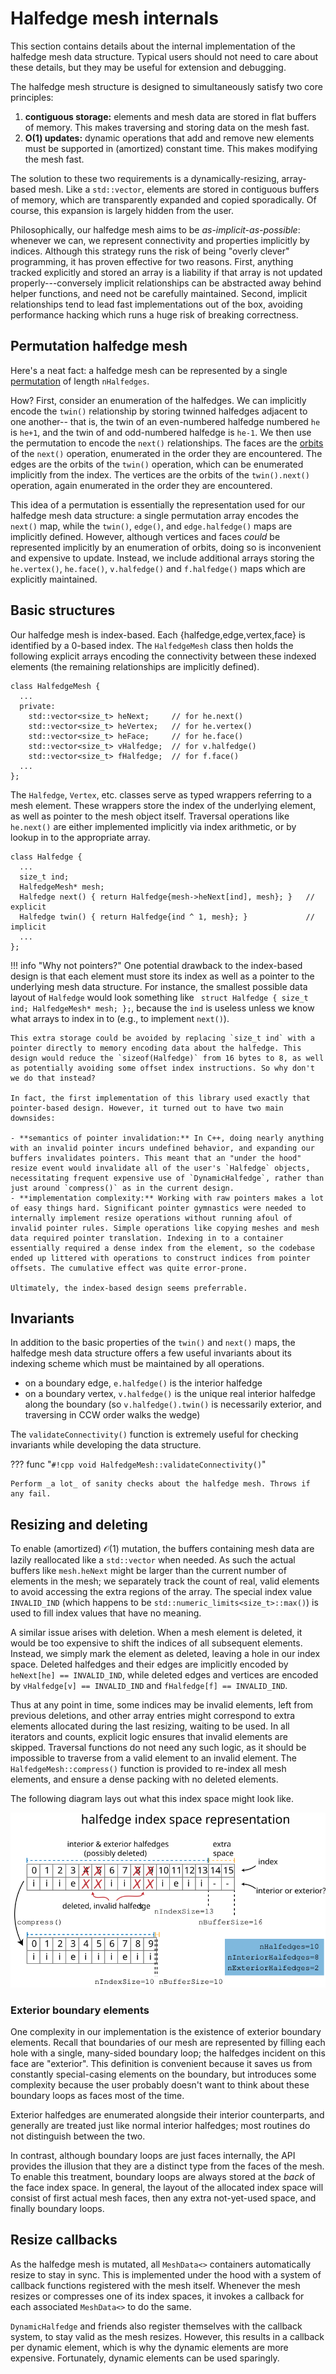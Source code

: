 # Halfedge mesh internals

This section contains details about the internal implementation of the halfedge mesh data structure. Typical users should not need to care about these details, but they may be useful for extension and debugging.

The halfedge mesh structure is designed to simultaneously satisfy two core principles:

1. **contiguous storage:** elements and mesh data are stored in flat buffers of memory. This makes traversing and storing data on the mesh fast.
2. **O(1) updates:** dynamic operations that add and remove new elements must be supported in (amortized) constant time. This makes modifying the mesh fast.

The solution to these two requirements is a dynamically-resizing, array-based mesh. Like a `std::vector`, elements are stored in contiguous buffers of memory, which are transparently expanded and copied sporadically. Of course, this expansion is largely hidden from the user.

Philosophically, our halfedge mesh aims to be _as-implicit-as-possible_: whenever we can, we represent connectivity and properties implicitly by indices. Although this strategy runs the risk of being "overly clever" programming, it has proven effective for two reasons. First, anything tracked explicitly and stored an array is a liability if that array is not updated properly---conversely implicit relationships can be abstracted away behind helper functions, and need not be carefully maintained. Second, implicit relationships tend to lead fast implementations out of the box, avoiding performance hacking which runs a huge risk of breaking correctness.

## Permutation halfedge mesh

Here's a neat fact: a halfedge mesh can be represented by a single [permutation](https://en.wikipedia.org/wiki/Permutation) of length `nHalfedges`. 

How? First, consider an enumeration of the halfedges. We can implicitly encode the `twin()` relationship by storing twinned halfedges adjacent to one another-- that is, the twin of an even-numbered halfedge numbered `he` is `he+1`, and the twin of and odd-numbered halfedge is `he-1`. We then use the permutation to encode the `next()` relationships. The faces are the [orbits](https://en.wikipedia.org/wiki/Permutation#Cycle_notation) of the `next()` operation, enumerated in the order they are encountered. The edges are the orbits of the `twin()` operation, which can be enumerated implicitly from the index. The vertices are the orbits of the `twin().next()` operation, again enumerated in the order they are encountered.

This idea of a permutation is essentially the representation used for our halfedge mesh data structure: a single permutation array encodes the `next()` map, while the `twin()`, `edge()`, and `edge.halfedge()` maps are implicitly defined. However, although vertices and faces _could_ be represented implicitly by an enumeration of orbits, doing so is inconvenient and expensive to update. Instead, we include additional arrays storing the `he.vertex()`, `he.face()`, `v.halfedge()` and `f.halfedge()` maps which are explicitly maintained.

## Basic structures

Our halfedge mesh is index-based. Each {halfedge,edge,vertex,face} is identified by a 0-based index. The `HalfedgeMesh` class then holds the following explicit arrays encoding the connectivity between these indexed elements (the remaining relationships are implicitly defined).

```
class HalfedgeMesh {
  ...
  private:
    std::vector<size_t> heNext;     // for he.next()
    std::vector<size_t> heVertex;   // for he.vertex()
    std::vector<size_t> heFace;     // for he.face()
    std::vector<size_t> vHalfedge;  // for v.halfedge()
    std::vector<size_t> fHalfedge;  // for f.face()
  ...
};
```

The `Halfedge`, `Vertex`, etc. classes serve as typed wrappers referring to a mesh element. These wrappers store the index of the underlying element, as well as pointer to the mesh object itself. Traversal operations like `he.next()` are either implemented implicitly via index arithmetic, or by lookup in to the appropriate array.
```
class Halfedge {
  ...
  size_t ind;
  HalfedgeMesh* mesh;
  Halfedge next() { return Halfedge{mesh->heNext[ind], mesh}; }   // explicit
  Halfedge twin() { return Halfedge{ind ^ 1, mesh}; }             // implicit
  ...
};
```

!!! info "Why not pointers?"
    One potential drawback to the index-based design is that each element must store its index as well as a pointer to the underlying mesh data structure. For instance, the smallest possible data layout of `Halfedge` would look something like ` struct Halfedge { size_t ind; HalfedgeMesh* mesh; };`, because the `ind` is useless unless we know what arrays to index in to (e.g., to implement `next()`).

    This extra storage could be avoided by replacing `size_t ind` with a pointer directly to memory encoding data about the halfedge. This design would reduce the `sizeof(Halfedge)` from 16 bytes to 8, as well as potentially avoiding some offset index instructions. So why don't we do that instead?

    In fact, the first implementation of this library used exactly that pointer-based design. However, it turned out to have two main downsides:

    - **semantics of pointer invalidation:** In C++, doing nearly anything with an invalid pointer incurs undefined behavior, and expanding our buffers invalidates pointers. This meant that an "under the hood" resize event would invalidate all of the user's `Halfedge` objects, necessitating frequent expensive use of `DynamicHalfedge`, rather than just around `compress()` as in the current design.  
    - **implementation complexity:** Working with raw pointers makes a lot of easy things hard. Significant pointer gymnastics were needed to internally implement resize operations without running afoul of invalid pointer rules. Simple operations like copying meshes and mesh data required pointer translation. Indexing in to a container essentially required a dense index from the element, so the codebase ended up littered with operations to construct indices from pointer offsets. The cumulative effect was quite error-prone.

    Ultimately, the index-based design seems preferrable.

## Invariants

In addition to the basic properties of the `twin()` and `next()` maps, the halfedge mesh data structure offers a few useful invariants about its indexing scheme which must be maintained by all operations.

  - on a boundary edge, `e.halfedge()` is the interior halfedge
  - on a boundary vertex, `v.halfedge()` is the unique real interior halfedge along the boundary (so `v.halfedge().twin()` is necessarily exterior, and traversing in CCW order walks the wedge)


The `validateConnectivity()` function is extremely useful for checking invariants while developing the data structure.

??? func "`#!cpp void HalfedgeMesh::validateConnectivity()`"

    Perform _a lot_ of sanity checks about the halfedge mesh. Throws if any fail.

## Resizing and deleting

To enable (amortized) $\mathcal{O}(1)$ mutation, the buffers containing mesh data are lazily reallocated like a `std::vector` when needed. As such the actual buffers like `mesh.heNext` might be larger than the current number of elements in the mesh; we separately track the count of real, valid elements to avoid accessing the extra regions of the array. The special index value `INVALID_IND` (which happens to be `std::numeric_limits<size_t>::max()`) is used to fill index values that have no meaning.

A similar issue arises with deletion. When a mesh element is deleted, it would be too expensive to shift the indices of all subsequent elements. Instead, we simply mark the element as deleted, leaving a hole in our index space. Deleted halfedges and their edges are implicitly encoded by `heNext[he] == INVALID_IND`, while deleted edges and vertices are encoded by `vHalfedge[v] == INVALID_IND` and `fHalfedge[f] == INVALID_IND`.

Thus at any point in time, some indices may be invalid elements, left from previous deletions, and other array entries might correspond to extra elements allocated during the last resizing, waiting to be used. In all iterators and counts, explicit logic ensures that invalid elements are skipped. Traversal functions do not need any such logic, as it should be impossible to traverse from a valid element to an invalid element. The `HalfedgeMesh::compress()` function is provided to re-index all mesh elements, and ensure a dense packing with no deleted elements.

The following diagram lays out what this index space might look like.

![halfedge index diagram](../../media/halfedge_index_diagram.svg)

### Exterior boundary elements

One complexity in our implementation is the existence of exterior boundary elements. Recall that boundaries of our mesh are represented by filling each hole with a single, many-sided boundary loop; the halfedges incident on this face are "exterior". This definition is convenient because it saves us from constantly special-casing elements on the boundary, but introduces some complexity because the user probably doesn't want to think about these boundary loops as faces most of the time.

Exterior halfedges are enumerated alongside their interior counterparts, and generally are treated just like normal interior halfedges; most routines do not distinguish between the two.


In contrast, although boundary loops are just faces internally, the API provides the illusion that they are a distinct type from the faces of the mesh. To enable this treatment, boundary loops are always stored at the _back_ of the face index space. In general, the layout of the allocated index space will consist of first actual mesh faces, then any extra not-yet-used space, and finally boundary loops. 

## Resize callbacks

As the halfedge mesh is mutated, all `MeshData<>` containers automatically resize to stay in sync. This is implemented under the hood with a system of callback functions registered with the mesh itself. Whenever the mesh resizes or compresses one of its index spaces, it invokes a callback for each associated `MeshData<>` to do the same.

`DynamicHalfedge` and friends also register themselves with the callback system, to stay valid as the mesh resizes. However, this results in a callback per dynamic element, which is why the dynamic elements are more expensive. Fortunately, dynamic elements can be used sparingly.

